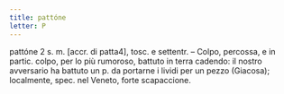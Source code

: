 ```yaml
---
title: pattóne
letter: P
---
```

pattóne 2 s. m. [accr. di patta4], tosc. e settentr. – Colpo, percossa, e in partic. colpo, per lo più rumoroso, battuto in terra cadendo: il nostro avversario ha battuto un p. da portarne i lividi per un pezzo (Giacosa); localmente, spec. nel Veneto, forte scapaccione.